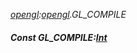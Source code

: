 _[opengl](../../modules/opengl/opengl-module.md):[opengl](../../modules/opengl/opengl-module.md).GL\_COMPILE_
##### Const GL\_COMPILE:[Int](../../modules/wonkey/wonkey-types-int.md)

